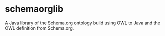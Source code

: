 # schemaorglib
A Java library of the Schema.org ontology build using OWL to Java and the OWL definition from Schema.org.
